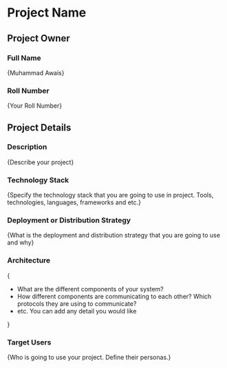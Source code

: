 # Project Name

## Project Owner
### Full Name
{Muhammad Awais}

### Roll Number
{Your Roll Number}

## Project Details
### Description
  {Describe your project}

### Technology Stack
  {Specify the technology stack that you are going to use in project. Tools, technologies, languages, frameworks and etc.}

### Deployment or Distribution Strategy
  {What is the deployment and distribution strategy that you are going to use and why}

### Architecture
 {
  - What are the different components of your system?
  - How different components are communicating to each other? Which protocols they are using to communicate?
  - etc. You can add any detail you would like
  
 }

### Target Users
 {Who is going to use your project. Define their personas.}
